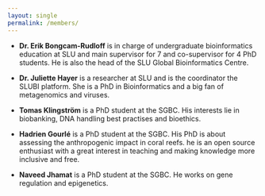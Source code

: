 ```yaml
---
layout: single
permalink: /members/
---
```


* **Dr. Erik Bongcam-Rudloff** is in charge of undergraduate bioinformatics
education at SLU and main supervisor for 7 and co-supervisor for 4 PhD
students. He is also the head of the SLU Global Bioinformatics Centre.

* **Dr. Juliette Hayer** is a researcher at SLU and is the coordinator the
SLUBI platform. She is a PhD in Bioinformatics and a big fan of
metagenomics and viruses.

* **Tomas Klingström** is a PhD student at the SGBC. His interests lie in
biobanking, DNA handling best practises and bioethics.

* **Hadrien Gourlé** is a PhD student at the SGBC. His PhD is about assessing
the anthropogenic impact in coral reefs. he is an open source enthusiast with
a great interest in teaching and making knowledge more inclusive and free.

* **Naveed Jhamat** is a PhD student at the SGBC. He works on gene regulation
and epigenetics.
